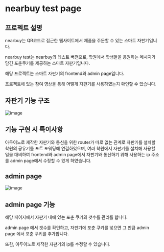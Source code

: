 # nearbuy test page
## 프로젝트 설명
nearbuy는 QR코드로 접근한 웹사이트에서 제품을 주문할 수 있는 스마트 자판기입니다.

nearbuy test는 nearbuy의 테스트 버전으로, 학원에서 학생들을 응원하는 메시지가 담긴 포춘쿠키를 제공하는 스마트 자판기입니다.

해당 프로젝트는 스마트 자판기의 frontend와 admin page입니다.

프로젝트에 있는 참여 영상을 통해 어떻게 자판기를 사용하였는지 확인할 수 있습니다.

## 자판기 기능 구조

![image](https://user-images.githubusercontent.com/20418155/173380812-fc41bba8-70d2-4e23-b7ea-cdbbac015b74.png)

## 기능 구현 시 특이사항

아두이노로 제작한 자판기와 통신을 위한 router가 따로 없는 관계로 자판기를 설치할 학원의 공유기를 포트 포워딩해 연결하였으며, 여러 학원에서 자판기를 설치해 사용할 일을 대비하여 frontend와 admin page에서 자판기와 통신하기 위해 사용하는 ip 주소를 admin page에서 수정할 수 있게 하였습니다.

## admin page

![image](https://user-images.githubusercontent.com/20418155/173382061-c6b54fe7-8817-42eb-a909-fa48fd17b401.png)

## admin page 기능

해당 페이지에서 자판기 내에 있는 포춘 쿠키의 갯수를 관리를 합니다.

admin page 에서 갯수를 확인하고, 자판기에 포춘 쿠키를 넣으면 그 만큼 admin page 에서 포춘 쿠키를 추가합니다.

또한, 아두이노로 제작한 자판기의 ip를 수정할 수 있습니다.
